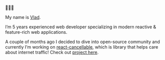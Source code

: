 👋👋👋

My name is [Vlad](https://www.www.linkedin.com/in/vladyslav-ohirenko).

I’m 5 years experienced web developer specializing in modern reactive & feature-rich web applications.

A couple of months ago I decided to dive into open-source community and currently I’m working on [react-cancellable](https://www.npmjs.com/package/react-cancelable), which is library that helps care about internet traffic! Check out [project here](https://github.com/vladagurets/react-cancelable).

<!-- ![Used languages](https://github-readme-stats.vercel.app/api/top-langs/?username=vladagurets&layout=compact) -->
<!-- ![](https://github-readme-stats.vercel.app/api?username=vladagurets&show_icons=true&include_all_commits=true&count_private=true&hide=contribs,prs,issues) -->
